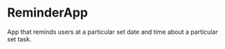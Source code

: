 # ReminderApp

App that reminds users at a particular set date and time about a particular set task.
